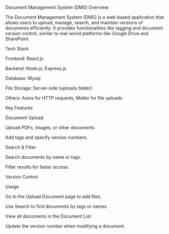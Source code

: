 Document Management System (DMS)
Overview

The Document Management System (DMS) is a web-based application that allows users to upload, manage, search, and maintain versions of documents efficiently. It provides functionalities like tagging and document version control, similar to real-world platforms like Google Drive and SharePoint.

Tech Stack

Frontend: React.js

Backend: Node.js, Express.js

Database: Mysql

File Storage: Server-side (uploads folder)

Others: Axios for HTTP requests, Multer for file uploads

Key Features

Document Upload

Upload PDFs, images, or other documents.

Add tags and specify version numbers.

Search & Filter

Search documents by name or tags.

Filter results for faster access.

Version Control


  
  
Usage

Go to the Upload Document page to add files.

Use Search to find documents by tags or names.

View all documents in the Document List.

Update the version number when modifying a document.
